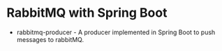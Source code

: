 # RabbitMQ with Spring Boot

- rabbitmq-producer - A producer implemented in Spring Boot to push messages to rabbitMQ.
